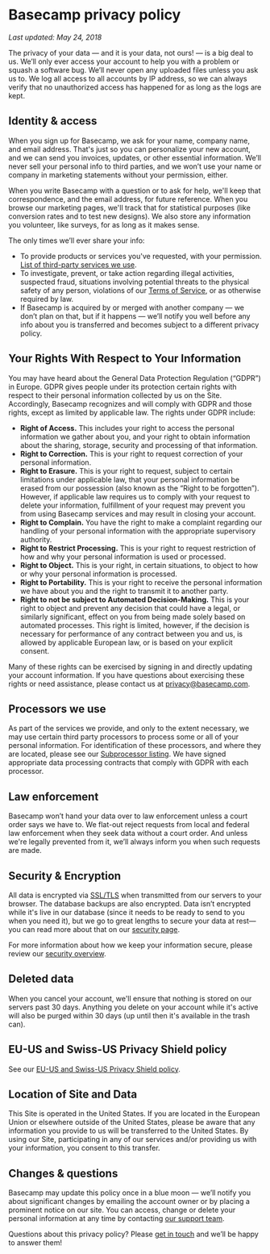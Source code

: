 # Basecamp privacy policy

*Last updated: May 24, 2018*

The privacy of your data — and it is your data, not ours! — is a big deal to us. We’ll only ever access your account to help you with a problem or squash a software bug. We’ll never open any uploaded files unless you ask us to. We log all access to all accounts by IP address, so we can always verify that no unauthorized access has happened for as long as the logs are kept.

## Identity & access

When you sign up for Basecamp, we ask for your name, company name, and email address. That's just so you can personalize your new account, and we can send you invoices, updates, or other essential information. We’ll never sell your personal info to third parties, and we won’t use your name or company in marketing statements without your permission, either.

When you write Basecamp with a question or to ask for help, we'll keep that correspondence, and the email address, for future reference. When you browse our marketing pages, we'll track that for statistical purposes (like conversion rates and to test new designs). We also store any information you volunteer, like surveys, for as long as it makes sense.

The only times we’ll ever share your info:

* To provide products or services you've requested, with your permission. [List of third-party services we use](privacy/subprocessors).
* To investigate, prevent, or take action regarding illegal activities, suspected fraud, situations involving potential threats to the physical safety of any person, violations of our [Terms of Service](terms), or as otherwise required by law.
* If Basecamp is acquired by or merged with another company — we don’t plan on that, but if it happens — we’ll notify you well before any info about you is transferred and becomes subject to a different privacy policy.


## Your Rights With Respect to Your Information

You may have heard about the General Data Protection Regulation (“GDPR”) in Europe. GDPR gives people under its protection certain rights with respect to their personal information collected by us on the Site. Accordingly, Basecamp recognizes and will comply with GDPR and those rights, except as limited by applicable law. The rights under GDPR include:

* **Right of Access.** This includes your right to access the personal information we gather about you, and your right to obtain information about the sharing, storage, security and processing of that information.
* **Right to Correction.** This is your right to request correction of your personal information.
* **Right to Erasure.** This is your right to request, subject to certain limitations under applicable law, that your personal information be erased from our possession (also known as the “Right to be forgotten”).  However, if applicable law requires us to comply with your request to delete your information, fulfillment of your request may prevent you from using Basecamp services and may result in closing your account.
* **Right to Complain.** You have the right to make a complaint regarding our handling of your personal information with the appropriate supervisory authority.
* **Right to Restrict Processing.** This is your right to request restriction of how and why your personal information is used or processed.
* **Right to Object.** This is your right, in certain situations, to object to how or why your personal information is processed.
* **Right to Portability.** This is your right to receive the personal information we have about you and the right to transmit it to another party.
* **Right to not be subject to Automated Decision-Making.** This is your right to object and prevent any decision that could have a legal, or similarly significant, effect on you from being made solely based on automated processes. This right is limited, however, if the decision is necessary for performance of any contract between you and us, is allowed by applicable European law, or is based on your explicit consent.

Many of these rights can be exercised by signing in and directly updating your account information. If you have questions about exercising these rights or need assistance, please contact us at [privacy@basecamp.com](mailto:privacy@basecamp.com).


## Processors we use

As part of the services we provide, and only to the extent necessary, we may use certain third party processors to process some or all of your personal information. For identification of these processors, and where they are located, please see our [Subprocessor listing](privacy/subprocessors). We have signed appropriate data processing contracts that comply with GDPR with each processor.


## Law enforcement

Basecamp won’t hand your data over to law enforcement unless a court order says we have to. We flat-out reject requests from local and federal law enforcement when they seek data without a court order. And unless we're legally prevented from it, we’ll always inform you when such requests are made.


## Security & Encryption

All data is encrypted via <a href="https://en.wikipedia.org/wiki/Transport_Layer_Security">SSL/TLS</a> when transmitted from our servers to your browser. The database backups are also encrypted. Data isn’t encrypted while it's live in our database (since it needs to be ready to send to you when you need it), but we go to great lengths to secure your data at rest—you can read more about that on our [security page](security).

For more information about how we keep your information secure, please review our [security overview](security).


## Deleted data

When you cancel your account, we'll ensure that nothing is stored on our servers past 30 days. Anything you delete on your account while it's active will also be purged within 30 days (up until then it's available in the trash can).


## EU-US and Swiss-US Privacy Shield policy

See our [EU-US and Swiss-US Privacy Shield policy](privacy/privacy-shield).


## Location of Site and Data

This Site is operated in the United States. If you are located in the European Union or elsewhere outside of the United States, please be aware that any information you provide to us will be transferred to the United States. By using our Site, participating in any of our services and/or providing us with your information, you consent to this transfer.


## Changes & questions

Basecamp may update this policy once in a blue moon — we’ll notify you about significant changes by emailing the account owner or by placing a prominent notice on our site. You can access, change or delete your personal information at any time by contacting [our support team](/support).

Questions about this privacy policy? Please [get in touch](/support) and we’ll be happy to answer them!
